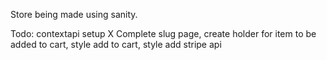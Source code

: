 
Store being made using sanity.


Todo: 
contextapi setup X
Complete slug page, create holder for item to be added to cart, style
add to cart, style 
add stripe api 


<!-- work on slug page, fix the page text decoration, work on cart -->

